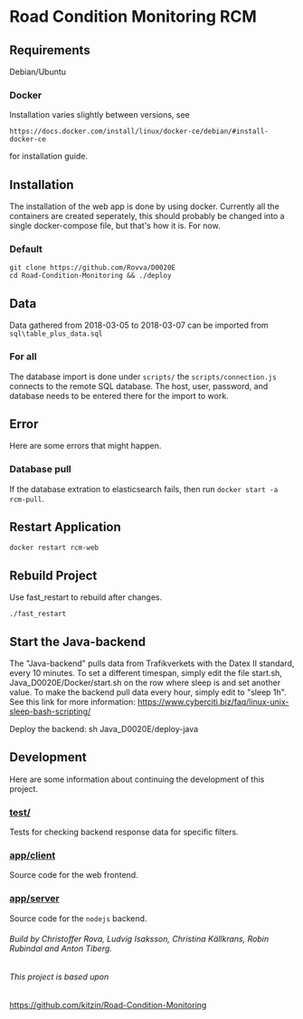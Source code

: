 # Road Condition Monitoring RCM

## Requirements

Debian/Ubuntu

### Docker

Installation varies slightly between versions, see

```
https://docs.docker.com/install/linux/docker-ce/debian/#install-docker-ce
```

for installation guide.

## Installation
The installation of the web app is done by using docker. Currently all
the containers are created seperately, this should probably be changed
into a single docker-compose file, but that's how it is. For now.

### Default
```
git clone https://github.com/Rovva/D0020E
cd Road-Condition-Monitoring && ./deploy
```

## Data
Data gathered from 2018-03-05 to 2018-03-07 can be imported from ``` sql\table_plus_data.sql ```

### For all
The database import is done under `scripts/` the
`scripts/connection.js` connects to the remote SQL database. The host,
user, password, and database needs to be entered there for the import
to work.


## Error
Here are some errors that might happen.
### Database pull
If the database extration to elasticsearch fails, then run `docker
start -a rcm-pull`.

## Restart Application
```
docker restart rcm-web
```

## Rebuild Project
Use fast_restart to rebuild after changes.
```
./fast_restart
```
## Start the Java-backend
The "Java-backend" pulls data from Trafikverkets with the Datex II standard, every 10 minutes. To set a different timespan, simply edit the file start.sh, Java_D0020E/Docker/start.sh on the row where sleep is and set another value. To make the backend pull data every hour, simply edit to "sleep 1h". See this link for more information: https://www.cyberciti.biz/faq/linux-unix-sleep-bash-scripting/

Deploy the backend:
sh Java_D0020E/deploy-java

## Development
Here are some information about continuing the development of this project.

### [test/](test/)
Tests for checking backend response data for specific filters.

### [app/client](app/client)
Source code for the web frontend.

### [app/server](app/server)
Source code for the `nodejs` backend.


###### Build by  Christoffer Rova, Ludvig Isaksson, Christina Källkrans, Robin Rubindal and Anton Tiberg.
###### This project is based upon
https://github.com/kitzin/Road-Condition-Monitoring
